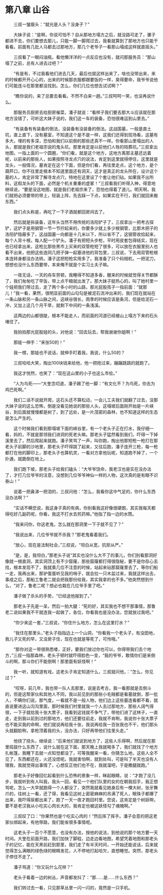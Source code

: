 # 第八章 山谷


　　三叔一皱眉头：“就光是人头？没身子？”

　　大妹子说：“是啊，你说可怕不？自从那地方塌方之后，就没路可走了，骡子都进不去，你们要想去那儿，只能一脚一脚爬过去，我看就算到了那地方也只能干看看。前面有几批人马都去过那地方，那几个老爷子一看那山塌成这样就直摇头。”

　　三叔看了一眼闷油瓶，看他懒洋洋的一点反应也没有，就问那服务员：“那山塌了之前，总有人进去过吧？”

　　“有是有，不过我看他们进去几天，最后也就这样出来了，啥也没带出来，来的时候都开开心心的，出来的时候那衣服都跟要饭的一样，臭得要命，我爷爷说他们可能连斗在那里都没找到。怎么，你们几位也想去试试啊？”

　　“瞧你说的，来了总要去看看。不然不白来一趟。”三叔呵呵一笑，也没再说什么。

　　那服务员厨房去给厨房催菜，潘子就说：“看样子我们要去那大斗应该就在那地方没错了，可听这大妹子说的，我们这一车的装备，恐怕很难运到山里去。”

　　“有装备有有装备的倒法，没装备有没装备的倒法。这战国墓，一般是直土坑，直上直下，没有墓室，不知道这个是不是一样，这我们还得到现场看，这墓有多大，埋的有多深，恐怕和我们以前倒的那些还真不一样。你看那山里塌出的人头，那就是我们老祖宗说的鬼头坑，那里肯定是以前他们人牲的陪葬坑。”三叔拿出地图，一指上面的一个圆圈，“你们看，就是这个地方，这地方离那主墓还远着呢，以前来的那些人，如果按照寻龙点穴的说法，肯定到这里就得停住，这里就是龙头，一般情况，墓肯定在这个下面，但是你们看，再往里走点，这个地方，是个葫芦口，你不往里走根本不知道里面还有洞天，这才是真正的龙头所在，设计这个墓的人，肯定非常了解寻龙点穴，特地在这里设了个套让他们钻。如果我不出所料，这假龙头的下面，必然是个机关重重的虚冢！”三叔看我们听得入神，得意地继续说，“要是没这地图，就是我们老祖宗来了，恐怕也得着了道儿。明天啊，我们就把必须要带的带上，轻装上阵，先去踩一下点，如果实在不行，我们就回来搬东西。”

　　我们点头称是，再吃了一下子酒就都回房间去了。

　　然后就是拆装备，这年头当然不用传统的洛阳铲子了，三叔拿出一把考古探铲，这铲子是用钢管一节一节拧起来的，你要多少就上多少根钢管，比那木把子的洛阳铲隐蔽多了，这战国墓一向都是十几米以下，所以省不了，这钢管收拾起来，每个人背十根，每人配一个铲头。潘子有把短头步枪，平时用皮套包得结实，现在也已经拿出来，这枪比那些黑市上买来的双管枪短了很多，可以放在衣服里别人也看不出来，他把这些连同几把子弹一起塞进他的背包里，三叔说，下去用双管枪根本连转身都没办法转。潘子这把短枪实用多了。我准备了只个码相机，一把泥刀，想想也没什么东西要带，本来俺不就是个实习土夫子嘛。

　　一夜无话，一天的舟车劳顿，我睡得不知道多香，醒来的时候就觉得关节都酥了，我们匆匆吃了早饭，带上点干粮就出发了。那大妹子挺热心的，叫了她村里一个娃把我们带过去，走了两个多小时的山路，那光屁股孩子一指前面：“就那儿！”我一看，果然，很明显前面的山勾勾是被泥石流冲出来的，我们现在就站在一条山脉和另一条山脉之间，这峡谷很长，雨季的时候应该是条河，但是给泥石一冲，又加上这几个月干旱，就剩下中间的一条浅溪。

　　这两边的山都很陡，根本不能走人，而前面的河道已经被山上塌方下来的石头堵住了。

　　我拍拍那光屁股娃的头，对他说：“回去玩去，帮我谢谢你姐啊！”

　　那娃一伸手：“来张50的！”

　　我一楞，那娃也不说话，就伸手盯着我，我说，什么50的？

　　三叔哈哈大笑，掏出100块钱来给他，他一把抢过来，蹦蹦跳跳的就跑了。

　　我这才恍然，也笑了：“现在这山里的小子也这么市侩。”

　　“人为鸟死——“大奎念叨道，潘子踢了他一脚：“有文化不？为鸟死，你去为鸡巴死啊。”

　　我们二话不说就开爬，这石头还不算松动，一会儿工夫我们就翻了过去，没那大妹子说的这么恐怖，倒是没看见她说的那些人头，这塌坡后面刚开始是一片峡谷，到后面就慢慢都是树了，到了远处，是一片茂密的森林，也不知道这样的生态是怎么产生的。

　　这个时候我们看到那塌坡下面的峡谷里，有一个老头子正在打水，我仔细一看，妈的，不就是那领我们进洞的死老头嘛。那老头子猛然看到我们，吓得一下掉溪里去了，然后爬起来就跑。潘子笑骂了一声，叫你跑，掏出他那短枪一枪打在那老头子前脚的沙地里，那老头子吓得跳了起来，又往后跑，潘子连开三枪，每一枪都打在他的脚印上，那老头子也算机灵，一看对方拿他玩呢，知道跑不掉了，一个扑通，就跪倒在地上。

　　我们跑下坡，那老头子给我们磕头：“大爷爷饶命，我老汉也是实在没办法了，才打几位爷爷的注意，没想到几位爷爷神仙一样的人物，这次真的是有眼不识泰山！”

　　说着一把鼻涕一把泪的，三叔问他：“怎么，我看你这中气足的，你什么东西没办法啊？”

　　“实话不瞒您说，我这身子真的有病，你别看我这好像很硬朗，其实我每天都得吃好几副药呢，你看，我这不打水去煎药嘛。”他指了指一边的水筒。

　　“我来问你，你这老鬼，怎么就在那洞里一下子就不见了？”

　　“我说出来，几位爷爷就不杀我？”那老鬼看着我们。

　　“放心，现在是法制社会，”三叔说，“坦白从宽，抗拒从严。”

　　“是，是，我坦白，”那老头子说“其实也没什么大不了的事儿，你们别看那洞好像就一根直洞，其实洞顶上有不少窟窿，那些窟窿都打得很隐秘，要不是你存心去找，根本发现不了，我就乘几位不注意的时候，站起来钻那窟窿里去了。等你们船一走，我再出来，那驴蛋蛋听见我的哨子，就会拉一只木盆过来，我就这样出去，事成之后，那船工鲁老二就会把我那份给我，其实我拿的也不多。”他突然想到什么，“对了，鲁老二呢？想必也栽在几位爷手里了吧。”

　　潘子做了杀头的手势，“已经送他报到了。”

　　那老头子先是一呆，然后一拍大腿：“死的好，其实我也不想干那事情，那鲁老二说如果我不干就连我一起做了，各位，你看我也是没办法，您就放过我吧。”

　　“你少来这一套，”三叔说，“你住什么地方，怎么在这里打水？”

　　“我住在那里头，”老头子指指边上一个山洞，“你看我一个老头子，有没田地，我儿子又死的早，又没房子住，现在也就是等死了，可怜哦。”

　　“那你对这一带很熟悉喽，正好，要我们放过你也可以，你得带我们去个地方，”三叔一指那森林，老头子顿时就吓得脸色一变，“我的爷爷，敢情你们是来倒斗的啊，那斗你们不能倒啊！那里面有妖怪啊！”

　　我一听，就知道有戏，这老头子肯定知道什么，三叔就问他，：“怎么，你见过？”

　　“哎呀，前几年，我也带一队人去那里，说是去考古，我一看那就是去倒斗的，但是这帮家伙和其他人不同，我以前见到的那些小毛贼都是看墓就倒，那一批人，不瞒你们说，那气度，一看就不是一般人物，他们边上这些墓连看都不看，就直说要进这山沟沟里面，那时候我们村里就我一个人去过那地方，那些人阔气得很，一下子就给我十张大票子，我看到这钱就不争气了，带他们进了这林子，一直走，走到我以前到过的那地方，他们还要往前走，我就不肯咧，我说你十张大票子也不能买我的命啊，他们就说再给我十张，我说再给我一百张我也不干，他们那头头就翻脸咧，拿枪顶着我的头，没办法，只好再带他们往里头走。”

　　他挠了挠头，继续说：“后来他们就说到地方了，这些人乐得啊，然后就在那里捣鼓什么东西了，说什么就在这下面，那天晚上我就喝多了，我们就找了个地方扎帐篷，我睡下去就一点知觉都没了，可等我醒来一看，你猜怎么地，这些人全不见了，东西都还在，火还没熄呢。我就害怕啊，就到处叫，可是叫了半天也没有人理我，我就觉得出事情了，心想反正他们也不在，我就溜吧，于是撒腿就跑。”

　　那老头子好像回忆起看到什么恐怖的景象一样，眯起眼睛，说：“才跑了没几步，我就听到有人叫我，我头一回，看见一个他们队里的女的在朝我招手，我正想骂呢，怎么一大早就跑得一个人都没了，突然我就看见她身后有一棵大树，张牙舞爪的，往树上一看，还了得，我看见这树上密密麻麻的吊满了死人，眼珠子都爆了出来，我吓得尿都出来了，跑了一天一夜才跑回村里。您说，这肯定是个树妖啊，要不是老汉我从小吃实心肉长大的，我肯定也被这妖怪勾了魂魄啊。”

　　三叔叹了口：“你果然也是个吃实心肉的！”然后挥了挥手。潘子会意的把这老家伙绑起来，有他带路，我们能省很多事情呢。

　　这老头子一百个不愿意，也没有办法，按他的说法，到他说的那个地方要一天时间。大奎在前面开路，我们加快了脚程，边走边看地图，希望凭着地图和那老头子的记忆，能在天黑前赶到那里，我们走了有半天时间，一开始还能说话，后来就觉得怎么满眼的绿色绿的眼睛发花，人不停地打起哈欠，直想睡觉。突然，那老头子停住不走了。

　　潘子骂道：“你又玩什么花样？”

　　老头子看着一边的树丛，声音都发抖了：“那……是……什么东西？”

　　我们转过去一看，只见那草丛里一闪一闪的，竟然是一只手机。

